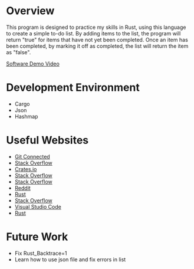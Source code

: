 # Overview

This program is designed to practice my skills in Rust, using this language to create a simple to-do list. By adding items to the list, the program will return "true" for items that have not yet been completed. Once an item has been completed, by marking it off as completed, the list will return the item as "false". 

[Software Demo Video](https://youtu.be/cVaZWHV3N3E)

# Development Environment

* Cargo 
* Json
* Hashmap

# Useful Websites

* [Git Connected](https://levelup.gitconnected.com/rust-with-visual-studio-code-46404befed8)
* [Stack Overflow](https://stackoverflow.com/questions/46885292/how-to-launch-a-rust-application-from-visual-studio-code)
* [Crates.io](https://crates.io/)
* [Stack Overflow](https://stackoverflow.com/questions/29955500/code-not-working-in-command-line-for-visual-studio-code-on-osx-mac)
* [Stack Overflow](https://stackoverflow.com/questions/54228819/tree-command-not-found)
* [Reddit](https://www.reddit.com/r/rust/comments/kmalbo/whgen_i_try_to_execute_my_code_with_cargo_run_its/)
* [Rust](https://doc.rust-lang.org/std/str/trait.FromStr.html)
* [Stack Overflow](https://stackoverflow.com/questions/54055139/how-to-pass-rust-backtrace-1-when-running-a-rust-binary-installed-in-debian)
* [Visual Studio Code](https://marketplace.visualstudio.com/items?itemName=rust-lang.rust)
* [Rust](https://doc.rust-lang.org/book/ch05-02-example-structs.html)

# Future Work

* Fix Rust_Backtrace=1
* Learn how to use json file and fix errors in list
